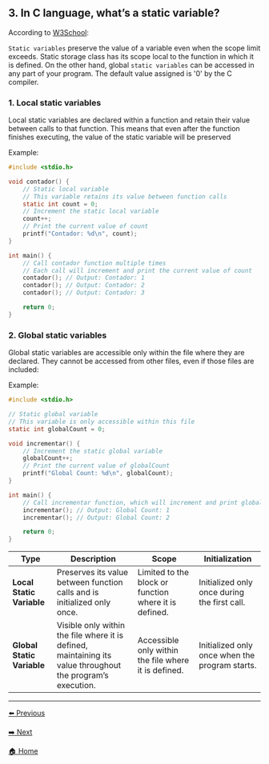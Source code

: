 ## 3. In C language, what’s a static variable?

According to [W3School](https://www.w3schools.in/c-programming/storage-classes#:~:text=Static%20variables%20preserve%20the%20value,0'%20by%20the%20C%20compiler.):

`Static variables` preserve the value of a variable even when the scope limit exceeds. Static storage class has its scope local to the function in which it is defined. On the other hand, global `static variables` can be accessed in any part of your program. The default value assigned is '0' by the C compiler. 


### 1. Local static variables

Local static variables are declared within a function and retain their value between calls to that function. This means that even after the function finishes executing, the value of the static variable will be preserved

Example:

```c
#include <stdio.h>

void contador() {
    // Static local variable
    // This variable retains its value between function calls
    static int count = 0;
    // Increment the static local variable
    count++;
    // Print the current value of count
    printf("Contador: %d\n", count);
}

int main() {
    // Call contador function multiple times
    // Each call will increment and print the current value of count
    contador(); // Output: Contador: 1
    contador(); // Output: Contador: 2
    contador(); // Output: Contador: 3

    return 0;
}
```


### 2. Global static variables
Global static variables are accessible only within the file where they are declared. They cannot be accessed from other files, even if those files are included:

Example:

```c
#include <stdio.h>

// Static global variable
// This variable is only accessible within this file
static int globalCount = 0;

void incrementar() {
    // Increment the static global variable
    globalCount++;
    // Print the current value of globalCount
    printf("Global Count: %d\n", globalCount);
}

int main() {
    // Call incrementar function, which will increment and print globalCount
    incrementar(); // Output: Global Count: 1
    incrementar(); // Output: Global Count: 2

    return 0;
}
```



| **Type**                | **Description**                                                                                       | **Scope**                                  | **Initialization**                 |
|-------------------------|-------------------------------------------------------------------------------------------------------|--------------------------------------------|-----------------------------------|
| **Local Static Variable** | Preserves its value between function calls and is initialized only once.                             | Limited to the block or function where it is defined. | Initialized only once during the first call. |
| **Global Static Variable** | Visible only within the file where it is defined, maintaining its value throughout the program’s execution. | Accessible only within the file where it is defined. | Initialized only once when the program starts. |

---

[⬅️ Previous](../Resposta%2002/Resposta02.md)

<!-- Next Button -->
[➡️ Next](../Resposta%2004/Resposta04.md)

<!-- Home Button -->
 [🏠 Home](../README.md)
